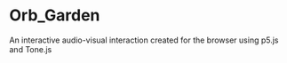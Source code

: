 # Orb_Garden
An interactive audio-visual interaction created for the browser using p5.js and Tone.js
